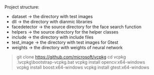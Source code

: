 Project structure:
 - dataset      -> the directory with test images 
 - dll          -> the directory with dianmic libraries 
 - facedetector -> the source directory for the face search function
 - helpers      -> the source directory for the helper classes
 - include      -> the directory with include files
 - test_image   -> the directory with test images for Gtest
 - weights      -> the directory with weights of neural network 


> git clone https://github.com/microsoft/vcpkg
> cd vcpkg
> .\vcpkg\bootstrap-vcpkg.bat
> vcpkg install opencv:x64-windows
> vcpkg install boost:x64-windows
> vcpkg install gtest:x64-windows

